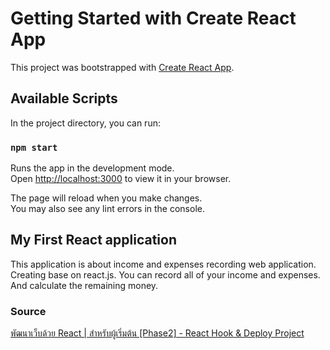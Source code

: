 # Getting Started with Create React App

This project was bootstrapped with [Create React App](https://github.com/facebook/create-react-app).

## Available Scripts

In the project directory, you can run:

### `npm start`
Runs the app in the development mode.\
Open [http://localhost:3000](http://localhost:3000) to view it in your browser.

The page will reload when you make changes.\
You may also see any lint errors in the console.

## My First React application
This application is about income and expenses recording web application. Creating base on react.js. You can record all of your income and expenses. And calculate the remaining money.

### Source
[พัฒนาเว็บด้วย React | สำหรับผู้เริ่มต้น [Phase2] - React Hook & Deploy Project](https://www.youtube.com/watch?v=3ubQZb-99fI)
